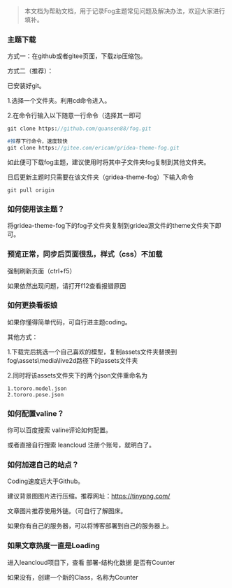 > 本文档为帮助文档，用于记录Fog主题常见问题及解决办法，欢迎大家进行填补。

### 主题下载

方式一：在github或者gitee页面，下载zip压缩包。

方式二（推荐）：

已安装好git。

1.选择一个文件夹。利用cd命令进入。

2.在命令行输入以下随意一行命令（选择其一即可

```p
git clone https://github.com/quansen88/fog.git

#推荐下行命令，速度较快
git clone https://gitee.com/ericam/gridea-theme-fog.git
```

如此便可下载fog主题，建议使用时将其中子文件夹fog复制到其他文件夹。

日后更新主题时只需要在该文件夹（gridea-theme-fog）下输入命令

```
git pull origin
```



### 如何使用该主题？

将gridea-theme-fog下的fog子文件夹复制到gridea源文件的theme文件夹下即可。



### 预览正常，同步后页面很乱，样式（css）不加载

强制刷新页面（ctrl+f5）

如果依然出现问题，请打开f12查看报错原因



### 如何更换看板娘

如果你懂得简单代码，可自行进主题coding。

其他方式：

1.下载完后挑选一个自己喜欢的模型，复制assets文件夹替换到fog\assets\media\live2d路径下的assets文件夹 

2.同时将该assets文件夹下的两个json文件重命名为

```
1.tororo.model.json
2.tororo.pose.json
```



### 如何配置valine？

你可以百度搜索 valine评论如何配置。

或者直接自行搜索 leancloud 注册个账号，就明白了。



### 如何加速自己的站点？

Coding速度远大于Github。

建议背景图图片进行压缩。推荐网址：https://tinypng.com/

文章图片推荐使用外链。（可自行了解图床。

如果你有自己的服务器，可以将博客部署到自己的服务器上。



### 如果文章热度一直是Loading

进入leancloud项目下，查看 部署-结构化数据 是否有Counter

如果没有，创建一个新的Class，名称为Counter
